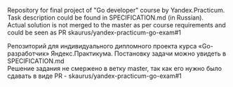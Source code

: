 Repository for final project of "Go developer" course by Yandex.Practicum. Task description could be found in SPECIFICATION.md (in Russian).  
Actual solution is not merged to the master as per course requirements and could be seen as PR skaurus/yandex-practicum-go-exam#1

Репозиторий для индивидуального дипломного проекта курса «Go-разработчик» Яндекс.Практикума. Постановку задачи можно увидеть в SPECIFICATION.md  
Решение задания не смержено в ветку master, так как его нужно было сдавать в виде PR - skaurus/yandex-practicum-go-exam#1
